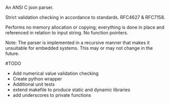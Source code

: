

An ANSI C json parser.

Strict validation checking in accordance to standards. RFC4627 & RFC7158.

Performs no memory allocation or copying; everything is done in place and referenced in relation to input string.
No function pointers.

Note: The parser is implemented in a recursive manner that makes it unsuitable for embedded systems. This may or may not change in the future.


#TODO
* Add numerical value validation checking
* Create python wrapper
* Additional unit tests
* extend makefile to produce static and dynamic libraries
* add underscores to private functions